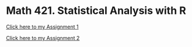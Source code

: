 # Math 421. Statistical Analysis with R

[Click here to my Assignment 1](Assignment-1.html)

[Click here to my Assignment 2](assignment2.html)